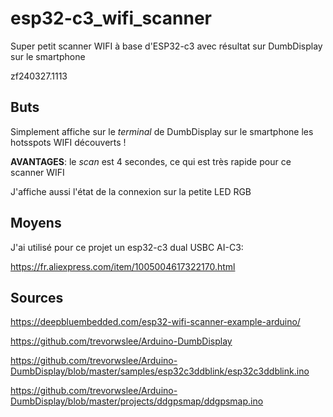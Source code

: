 # esp32-c3_wifi_scanner
Super petit scanner WIFI à base d'ESP32-c3 avec résultat sur DumbDisplay sur le smartphone

zf240327.1113

## Buts
Simplement affiche sur le *terminal* de DumbDisplay sur le smartphone les hotsspots WIFI découverts !

**AVANTAGES**: le *scan* est 4 secondes, ce qui est très rapide pour ce scanner WIFI

J'affiche aussi l'état de la connexion sur la petite LED RGB


## Moyens
J'ai utilisé pour ce projet un esp32-c3 dual USBC AI-C3:

https://fr.aliexpress.com/item/1005004617322170.html



## Sources
https://deepbluembedded.com/esp32-wifi-scanner-example-arduino/

https://github.com/trevorwslee/Arduino-DumbDisplay

https://github.com/trevorwslee/Arduino-DumbDisplay/blob/master/samples/esp32c3ddblink/esp32c3ddblink.ino

https://github.com/trevorwslee/Arduino-DumbDisplay/blob/master/projects/ddgpsmap/ddgpsmap.ino



